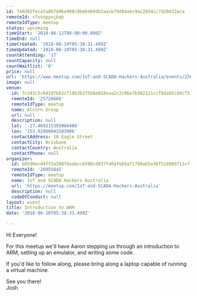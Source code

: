 ```yaml
---
id: 748d92fecafa867d96e980c9b6b409db2aacb79d84abc9ac2034cc7920d22aca
remoteId: sfvvnpyxjbqb
remoteIdType: meetup
status: upcoming
timeStart: '2018-06-12T08:00:00.000Z'
timeEnd: null
timeCreated: '2018-06-10T05:38:31.499Z'
timeUpdated: '2018-06-10T05:38:31.499Z'
countAttending: '17'
countCapacity: null
countWaitlist: '0'
price: null
url: 'https://www.meetup.com/IoT-and-SCADA-Hackers-Australia/events/250647458/'
image: null
venue:
  id: 7c343c5c6d197b62cf19b3b275b6e018eaa2c2c86e7b382121ccf8da92cd9cf5
  remoteId: '25726666'
  remoteIdType: meetup
  name: Alcorn Group
  url: null
  description: null
  lat: '-27.469215393066406'
  lon: '153.02980041503906'
  contactAddress: 10 Eagle Street
  contactCity: Brisbane
  contactCountry: Australia
  contactPhone: null
organizer:
  id: b0590ecd4ff5a390fbeabccb560cd937fd6dfeb5af1790ab5e36f518989711cf
  remoteId: '26055845'
  remoteIdType: meetup
  name: IoT and SCADA Hackers Australia
  url: 'https://meetup.com/IoT-and-SCADA-Hackers-Australia'
  description: null
  codeOfConduct: null
layout: event
title: Introduction to ARM
date: '2018-06-10T05:38:31.499Z'

---
```

<p>Hi Everyone!</p> <p>For this meetup we'll have Aaron stepping us through an introduction to ARM, setting up an emulator, and writing some code.</p> <p>If you'd like to follow along, please bring along a laptop capable of running a virtual machine.</p> <p>See you there!<br/>Josh</p>
